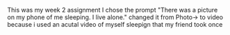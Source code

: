 This was my week 2 assignment I chose the prompt "There was a picture on my phone of me sleeping. I live alone." changed it from Photo-> to video because i used an acutal video of myself sleepign that my friend took once
